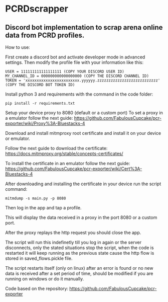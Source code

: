 # PCRDscrapper

## Discord bot implementation to scrap arena online data from PCRD profiles.

How to use:

First create a discord bot and activate developer mode in advanced settings.
Then modify the profile file with your information like this:

```
USER = 111111111111111111 (COPY YOUR DISCORD USER ID)
MY_CHANNEL_ID = 000000000000000000 (COPY THE DISCORD CHANNEL ID)
TOKEN = 'xxxxxxxxxxxxxxxxxxxxxxxx.yyyyyy.zzzzzzzzzzzzzzzzzzzzzzzzzzz' (COPY THE DISCORD BOT TOKEN ID)
```

Install python 3 and requirements with the command in the code folder:

```
pip install -r requirements.txt
```
Setup your device proxy to 8080 (default or a custom port)
To set a proxy in a emulator follow the next guide:
https://github.com/FabulousCupcake/pcr-exporter/wiki/Proxy%3A-Bluestacks-4

Download and install mitmproxy root certificate and install it on your device or emulator.

Follow the next guide to download the certificate:
https://docs.mitmproxy.org/stable/concepts-certificates/

To install the certificate in an emulator follow the next guide: 
https://github.com/FabulousCupcake/pcr-exporter/wiki/Cert%3A-Bluestacks-4

After downloading and installing the certificate in your device run the script command:

```
mitmdump -s main.py -p 8080
```

Then log in the app and tap a profile.

This will display the data received in a proxy in the port 8080 or a custom port.

After the proxy replays the http request you should close the app.

The script will run this indefinetly till you log in again or the server disconnects, only the stated situations stop the script, when the code is restarted it will keep running as the previous state cause the http flow is stored in saved_flows.pickle file.

The script restarts itself (only on linux) after an error is found or no new data is received after a set period of time, should be modified if you are running on windows or do it manually.

Code based on the repository:
https://github.com/FabulousCupcake/pcr-exporter 
